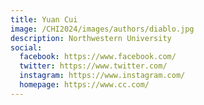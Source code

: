 ```yaml
---
title: Yuan Cui
image: /CHI2024/images/authors/diablo.jpg
description: Northwestern University
social:
  facebook: https://www.facebook.com/
  twitter: https://www.twitter.com/
  instagram: https://www.instagram.com/
  homepage: https://www.cc.com/
---
```

